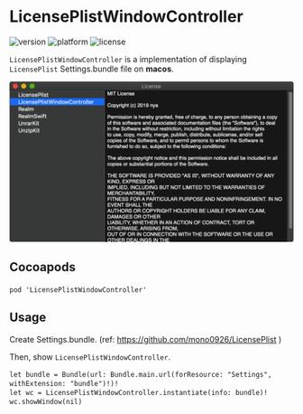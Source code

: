 # LicensePlistWindowController

![version](https://img.shields.io/cocoapods/v/LicensePlistWindowController.svg?style=flat)
![platform](https://img.shields.io/cocoapods/p/LicensePlistWindowController.svg?style=flat)
![license](https://img.shields.io/cocoapods/l/LicensePlistWindowController.svg?style=flat)

`LicensePlistWindowController` is a implementation of displaying `LicensePlist` Settings.bundle file on __macos__.

![Screenshot](https://raw.githubusercontent.com/cathandnya/LicensePlistWindowController/master/screenshot.png)

## Cocoapods

`pod 'LicensePlistWindowController'`

## Usage

Create Settings.bundle. (ref: https://github.com/mono0926/LicensePlist )

Then, show `LicensePlistWindowController`.

```
let bundle = Bundle(url: Bundle.main.url(forResource: "Settings", withExtension: "bundle")!)!
let wc = LicensePlistWindowController.instantiate(info: bundle)!
wc.showWindow(nil)
```
